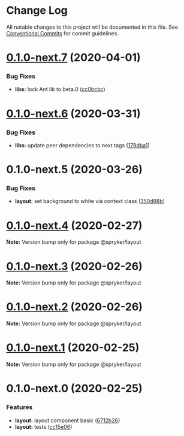 # Change Log

All notable changes to this project will be documented in this file.
See [Conventional Commits](https://conventionalcommits.org) for commit guidelines.

# [0.1.0-next.7](https://github.com/spryker/ui-components/compare/@spryker/layout@0.1.0-next.6...@spryker/layout@0.1.0-next.7) (2020-04-01)


### Bug Fixes

* **libs:** lock Ant lib to beta.0 ([cc0bcbc](https://github.com/spryker/ui-components/commit/cc0bcbc133e8322cdd23cd7ac60acd398386a3e3))





# [0.1.0-next.6](https://github.com/spryker/ui-components/compare/@spryker/layout@0.1.0-next.5...@spryker/layout@0.1.0-next.6) (2020-03-31)


### Bug Fixes

* **libs:** update peer dependencies to next tags ([179dba1](https://github.com/spryker/ui-components/commit/179dba1ab72ac5229bdefbab5cca0747b9d1d004))





# 0.1.0-next.5 (2020-03-26)


### Bug Fixes

* **layout:** set background to white via context class ([350d98b](https://github.com/spryker/ui-components/commit/350d98b91cecc54abeca4d221f7987f025c12e2d))





# [0.1.0-next.4](https://github.com/spryker/ui-components/compare/@spryker/layout@0.1.0-next.3...@spryker/layout@0.1.0-next.4) (2020-02-27)

**Note:** Version bump only for package @spryker/layout





# [0.1.0-next.3](https://github.com/spryker/ui-components/compare/@spryker/layout@0.1.0-next.2...@spryker/layout@0.1.0-next.3) (2020-02-26)

**Note:** Version bump only for package @spryker/layout





# [0.1.0-next.2](https://github.com/spryker/ui-components/compare/@spryker/layout@0.1.0-next.1...@spryker/layout@0.1.0-next.2) (2020-02-26)

**Note:** Version bump only for package @spryker/layout





# [0.1.0-next.1](https://github.com/spryker/ui-components/compare/@spryker/layout@0.1.0-next.0...@spryker/layout@0.1.0-next.1) (2020-02-25)

**Note:** Version bump only for package @spryker/layout





# 0.1.0-next.0 (2020-02-25)


### Features

* **layout:** layout component basic ([6712b26](https://github.com/spryker/ui-components/commit/6712b261b7f4cffb91e18d07cab4128438cb3472))
* **layout:** tests ([cc15e06](https://github.com/spryker/ui-components/commit/cc15e06416a5e5c07a5bf85907d67430bc990981))
